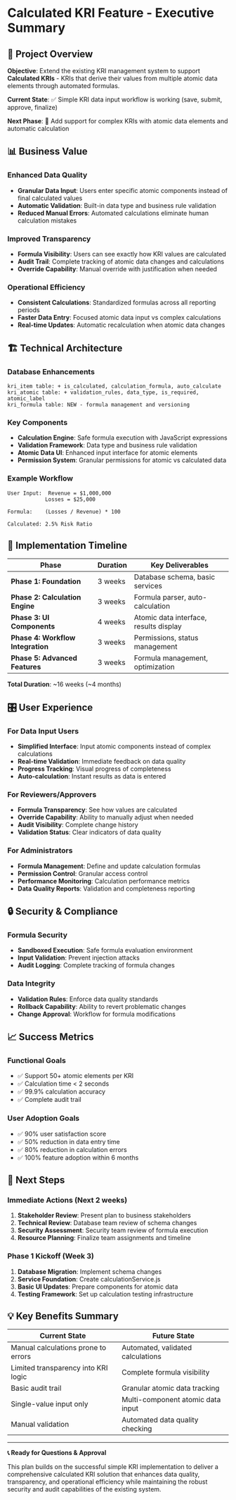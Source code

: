 # Calculated KRI Feature - Executive Summary

## 🎯 **Project Overview**

**Objective**: Extend the existing KRI management system to support **Calculated KRIs** - KRIs that derive their values from multiple atomic data elements through automated formulas.

**Current State**: ✅ Simple KRI data input workflow is working (save, submit, approve, finalize)

**Next Phase**: 🚀 Add support for complex KRIs with atomic data elements and automatic calculation

## 📊 **Business Value**

### **Enhanced Data Quality**
- **Granular Data Input**: Users enter specific atomic components instead of final calculated values
- **Automatic Validation**: Built-in data type and business rule validation
- **Reduced Manual Errors**: Automated calculations eliminate human calculation mistakes

### **Improved Transparency** 
- **Formula Visibility**: Users can see exactly how KRI values are calculated
- **Audit Trail**: Complete tracking of atomic data changes and calculations
- **Override Capability**: Manual override with justification when needed

### **Operational Efficiency**
- **Consistent Calculations**: Standardized formulas across all reporting periods
- **Faster Data Entry**: Focused atomic data input vs complex calculations
- **Real-time Updates**: Automatic recalculation when atomic data changes

## 🏗️ **Technical Architecture**

### **Database Enhancements**
```
kri_item table: + is_calculated, calculation_formula, auto_calculate
kri_atomic table: + validation_rules, data_type, is_required, atomic_label  
kri_formula table: NEW - formula management and versioning
```

### **Key Components**
- **Calculation Engine**: Safe formula execution with JavaScript expressions
- **Validation Framework**: Data type and business rule validation
- **Atomic Data UI**: Enhanced input interface for atomic elements
- **Permission System**: Granular permissions for atomic vs calculated data

### **Example Workflow**
```
User Input:  Revenue = $1,000,000
            Losses = $25,000
            
Formula:    (Losses / Revenue) * 100

Calculated: 2.5% Risk Ratio
```

## 📅 **Implementation Timeline**

| Phase | Duration | Key Deliverables |
|-------|----------|------------------|
| **Phase 1: Foundation** | 3 weeks | Database schema, basic services |
| **Phase 2: Calculation Engine** | 3 weeks | Formula parser, auto-calculation |
| **Phase 3: UI Components** | 4 weeks | Atomic data interface, results display |
| **Phase 4: Workflow Integration** | 3 weeks | Permissions, status management |
| **Phase 5: Advanced Features** | 3 weeks | Formula management, optimization |

**Total Duration**: ~16 weeks (~4 months)

## 🎛️ **User Experience**

### **For Data Input Users**
- **Simplified Interface**: Input atomic components instead of complex calculations
- **Real-time Validation**: Immediate feedback on data quality
- **Progress Tracking**: Visual progress of completeness
- **Auto-calculation**: Instant results as data is entered

### **For Reviewers/Approvers**
- **Formula Transparency**: See how values are calculated
- **Override Capability**: Ability to manually adjust when needed
- **Audit Visibility**: Complete change history
- **Validation Status**: Clear indicators of data quality

### **For Administrators**
- **Formula Management**: Define and update calculation formulas
- **Permission Control**: Granular access control
- **Performance Monitoring**: Calculation performance metrics
- **Data Quality Reports**: Validation and completeness reporting

## 🔒 **Security & Compliance**

### **Formula Security**
- **Sandboxed Execution**: Safe formula evaluation environment
- **Input Validation**: Prevent injection attacks
- **Audit Logging**: Complete tracking of formula changes

### **Data Integrity**
- **Validation Rules**: Enforce data quality standards
- **Rollback Capability**: Ability to revert problematic changes
- **Change Approval**: Workflow for formula modifications

## 📈 **Success Metrics**

### **Functional Goals**
- ✅ Support 50+ atomic elements per KRI
- ✅ Calculation time < 2 seconds
- ✅ 99.9% calculation accuracy
- ✅ Complete audit trail

### **User Adoption Goals**
- ✅ 90% user satisfaction score
- ✅ 50% reduction in data entry time
- ✅ 80% reduction in calculation errors
- ✅ 100% feature adoption within 6 months

## 🚀 **Next Steps**

### **Immediate Actions** (Next 2 weeks)
1. **Stakeholder Review**: Present plan to business stakeholders
2. **Technical Review**: Database team review of schema changes
3. **Security Assessment**: Security team review of formula execution
4. **Resource Planning**: Finalize team assignments and timeline

### **Phase 1 Kickoff** (Week 3)
1. **Database Migration**: Implement schema changes
2. **Service Foundation**: Create calculationService.js
3. **Basic UI Updates**: Prepare components for atomic data
4. **Testing Framework**: Set up calculation testing infrastructure

## 💡 **Key Benefits Summary**

| Current State | Future State |
|---------------|--------------|
| Manual calculations prone to errors | Automated, validated calculations |
| Limited transparency into KRI logic | Complete formula visibility |
| Basic audit trail | Granular atomic data tracking |
| Single-value input only | Multi-component atomic data input |
| Manual validation | Automated data quality checking |

---

**📞 Ready for Questions & Approval**

This plan builds on the successful simple KRI implementation to deliver a comprehensive calculated KRI solution that enhances data quality, transparency, and operational efficiency while maintaining the robust security and audit capabilities of the existing system. 
